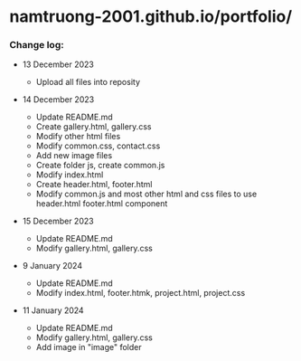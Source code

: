 # namtruong-2001.github.io/portfolio/

### Change log:

- 13 December 2023
    - Upload all files into reposity

- 14 December 2023
    - Update README.md
    - Create gallery.html, gallery.css
    - Modify other html files
    - Modify common.css, contact.css
    - Add new image files
    - Create folder js, create common.js
    - Modify index.html
    - Create header.html, footer.html
    - Modify common.js and most other html and css files to use header.html footer.html component

- 15 December 2023
    - Update README.md
    - Modify gallery.html, gallery.css

- 9 January 2024
    - Update README.md
    - Modify index.html, footer.htmk, project.html, project.css

- 11 January 2024
    - Update README.md
    - Modify gallery.html, gallery.css
    - Add image in "image" folder